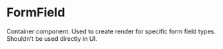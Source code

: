 # FormField

Container component. Used to create render for specific form field types. Shouldn't be used directly in UI.
